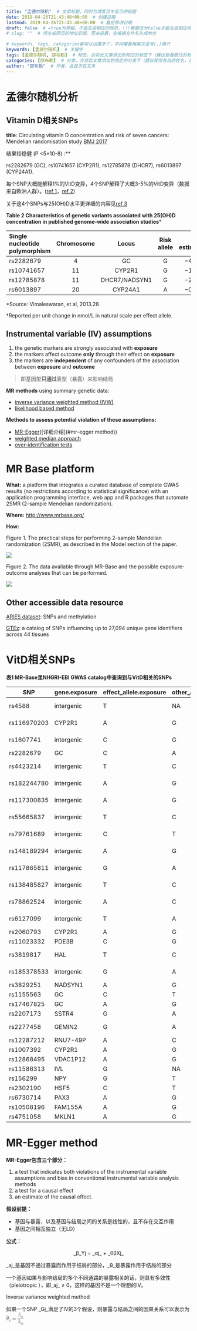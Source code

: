```yaml
---
title: "孟德尔随机"  # 文章标题，同时为博客页中显示的标题
date: 2019-04-26T21:43:48+08:00  # 创建日期
lastmod: 2019-04-26T21:43:48+08:00  # 最后修改日期
draft: false  # =true为草稿，不会生成相应的网页，!!!需要改为false才能生成相应网页!!!
# slug: ""  # 所生成网页的地址后缀，若未设置，会根据文件名生成地址

# keywords, tags, categories都可以设置多个，中间需要用英文逗号(,)隔开
keywords: [孟德尔随机]  # 关键字
tags: [孟德尔随机, 邵布勒]  # 标签，会将此文章添加到相应的标签下（建议查看既往的标签，防止相同含义的不同标签）
categories: [邵布勒]  # 分类，会将此文章添加到指定的分类下（建议使用各自的姓名，且只设置一个分类）
author: "邵布勒"  # 作者，会显示在文末
---
```

# 孟德尔随机分析

## Vitamin D相关SNPs

**title**: Circulating vitamin D concentration and risk of seven cancers: Mendelian randomisation study [BMJ 2017](https://www.bmj.com/content/359/bmj.j4761)

结果较稳健 (P <5×10-8) :** 

rs2282679 (GC), rs10741657 (CYP2R1), rs12785878 (DHCR7), rs6013897 (CYP24A1). 

每个SNP大概能解释1%的VitD变异，4个SNP解释了大概3-5%的VitD变异（数据来自欧洲人群）。([ref 1](http://dx.doi.org/10.1093/hmg/ddq155)，[ref 2](http://dx.doi.org/10.1016/S0140-6736(10)60588-0))

关于这4个SNPs与25(OH)D水平更详细的内容见[ref 3](http://dx.doi.org/10.1371/journal.pmed.1001383)

**Table 2 Characteristics of genetic variants associated with 25(OH)D concentration in published genome-wide association studies***

| Single nucleotide polymorphism | Chromosome |     Locus     | Risk allele | β estimate† |   P value   |
| :----------------------------- | :--------: | :-----------: | :---------: | :---------: | :---------: |
| rs2282679                      |     4      |      GC       |      G      |    −4.67    | <3.4×10−302 |
| rs10741657                     |     11     |    CYP2R1     |      G      |    −1.72    |  6.5×10−81  |
| rs12785878                     |     11     | DHCR7/NADSYN1 |      G      |    −2.11    | 6.4×10−129  |
| rs6013897                      |     20     |    CYP24A1    |      A      |    −0.98    |  3.4×10−17  |

*Source: Vimaleswaran, et al, 2013.28

†Reported per unit change in nmol/L in natural scale per effect allele.

## **Instrumental variable (IV) assumptions**

1. the genetic markers are strongly associated with **exposure**
2. the markers affect outcome **only** through their effect on **exposure** 
3. the markers are **independent** of any confounders of the association between **exposure** and **outcome**

> 即基因型**只通过**表型（暴露）来影响结局

**MR methods** using summary genetic data:

- [inverse variance weighted method (IVW)](http://www.ncbi.nlm.nih.gov/pubmed/?term=24114802)
- [likelihood based method](http://www.ncbi.nlm.nih.gov/pubmed/?term=22479202)

**Methods to assess potential violation of these assumptions:**

- [MR-Egger](http://www.ncbi.nlm.nih.gov/pubmed/?term=26050253)([详细介绍](#mr-egger method))
- [weighted median approach](http://www.ncbi.nlm.nih.gov/pubmed/?term=27061298)
- [over-identification tests](http://www.ncbi.nlm.nih.gov/pubmed/?term=22247045)

# MR Base platform

**What:** a platform that integrates a curated database of complete GWAS results (no restrictions according to statistical significance) with an application programming interface, web app and R packages that automate 2SMR (2-sample Mendelian randomization).

**Where:** http://www.mrbase.org/

**How:**

Figure 1. The practical steps for performing 2-sample Mendelian randomization (2SMR), as described in the Model section of the paper.

![](https://iiif.elifesciences.org/lax:34408%2Felife-34408-fig2-v1.tif/full/1500,/0/default.jpg)



Figure 2. The data available through MR-Base and the possible exposure-outcome analyses that can be performed.

![](https://iiif.elifesciences.org/lax:34408%2Felife-34408-fig3-v1.tif/full/full/0/default.jpg)



## Other accessible data resource

[ARIES dataset](http://mqtldb.org/): SNPs and methylation

[GTEx](https://www.gtexportal.org/home/): a catalog of SNPs influencing up to 27,094 unique gene identifiers across 44 tissues

# VitD相关SNPs

**表1 MR-Base里NHGRI-EBI GWAS catalog中查询到与VitD相关的SNPs**

| SNP         | gene.exposure | effect_allele.exposure | other_allele.exposure | beta.exposure | se.exposure | pval.exposure | units.exposure  | eaf.exposure | units.exposure_dat |
| ----------- | ------------- | ---------------------- | --------------------- | ------------- | ----------- | ------------- | --------------- | ------------ | ------------------ |
| rs4588      | intergenic    | T                      | NA                    | -0.25         | 0.0102041   | 1.00E-200     | nmol/L decrease | 0.283        | nmol/L decrease    |
| rs116970203 | CYP2R1        | A                      | G                     | -0.43         | 0.0204082   | 2.00E-90      | nmol/L decrease | 0.025        | nmol/L decrease    |
| rs1607741   | intergenic    | C                      | G                     | 0.12          | 0.0102041   | 1.00E-58      | nmol/L increase | 0.684        | nmol/L increase    |
| rs2282679   | GC            | C                      | A                     | -0.38         | 0.0306122   | 2.00E-49      | unit decrease   | 0.26         | unit decrease      |
| rs4423214   | intergenic    | T                      | C                     | 0.1           | 0.0102041   | 1.00E-40      | nmol/L increase | 0.697        | nmol/L increase    |
| rs182244780 | intergenic    | A                      | G                     | -0.39         | 0.0306122   | 7.00E-33      | nmol/L decrease | 0.013        | nmol/L decrease    |
| rs117300835 | intergenic    | A                      | G                     | -0.36         | 0.0306122   | 3.00E-32      | nmol/L decrease | 0.015        | nmol/L decrease    |
| rs55665837  | intergenic    | T                      | C                     | -0.08         | 0.0102041   | 8.00E-31      | nmol/L decrease | 0.373        | nmol/L decrease    |
| rs79761689  | intergenic    | C                      | T                     | -0.19         | 0.0204082   | 3.00E-30      | nmol/L decrease | 0.049        | nmol/L decrease    |
| rs148189294 | intergenic    | A                      | G                     | -0.22         | 0.0204082   | 2.00E-28      | nmol/L decrease | 0.038        | nmol/L decrease    |
| rs117865811 | intergenic    | G                      | A                     | -0.35         | 0.0306122   | 2.00E-27      | nmol/L decrease | 0.013        | nmol/L decrease    |
| rs138485827 | intergenic    | T                      | C                     | -0.13         | 0.0102041   | 2.00E-21      | nmol/L decrease | 0.072        | nmol/L decrease    |
| rs78862524  | intergenic    | A                      | C                     | -0.16         | 0.0204082   | 5.00E-20      | nmol/L decrease | 0.053        | nmol/L decrease    |
| rs6127099   | intergenic    | T                      | A                     | -0.06         | 0.0102041   | 2.00E-17      | nmol/L decrease | 0.288        | nmol/L decrease    |
| rs2060793   | CYP2R1        | A                      | G                     | 0.25          | 0.0510204   | 3.00E-17      | unit increase   | 0.41         | unit increase      |
| rs11023332  | PDE3B         | C                      | G                     | 0.94          | 0.0102041   | 2.00E-10      | unit increase   | 0.42         | unit increase      |
| rs3819817   | HAL           | T                      | C                     | 0.04          | 0.0102041   | 3.00E-10      | nmol/L increase | 0.21         | nmol/L increase    |
| rs185378533 | intergenic    | G                      | A                     | 0.07          | 0.0102041   | 2.00E-09      | nmol/L increase | 0.461        | nmol/L increase    |
| rs3829251   | NADSYN1       | A                      | G                     | -0.18         | 0.0306122   | 3.00E-09      | unit decrease   | 0.19         | unit decrease      |
| rs1155563   | GC            | C                      | T                     | 0.94          | 0.0102041   | 4.00E-09      | unit increase   | 0.28         | unit increase      |
| rs17467825  | GC            | A                      | G                     | 1.07          | 0.0102041   | 4.00E-09      | unit increase   | 0.7          | unit increase      |
| rs2207173   | SSTR4         | G                      | A                     | -0.13         | 0.0229592   | 4.00E-09      | unit decrease   | 0.29         | unit decrease      |
| rs2277458   | GEMIN2        | G                      | A                     | -0.05         | 0.0102041   | 6.00E-09      | nmol/L decrease | 0.786        | nmol/L decrease    |
| rs12287212  | RNU7-49P      | A                      | C                     | 0.94          | 0.0102041   | 2.00E-08      | unit increase   | 0.35         | unit increase      |
| rs1007392   | CYP2R1        | A                      | G                     | 1.06          | 0.0102041   | 4.00E-08      | unit increase   | 0.59         | unit increase      |
| rs12868495  | VDAC1P12      | A                      | G                     | 1.22          | 0.0484694   | 6.00E-07      | unit increase   | 0.03         | unit increase      |
| rs11586313  | IVL           | G                      | NA                    | 0.09          | 0.0204082   | 1.00E-06      | unit increase   | 0.55         | unit increase      |
| rs156299    | NPY           | G                      | T                     | 0.95          | 0.0102041   | 1.00E-06      | unit increase   | 0.43         | unit increase      |
| rs2302190   | HSF5          | C                      | T                     | 0.94          | 0.0102041   | 1.00E-06      | unit increase   | 0.2          | unit increase      |
| rs6730714   | PAX3          | A                      | G                     | 1.18          | 0.0408163   | 1.00E-06      | unit increase   | 0.04         | unit increase      |
| rs10508196  | FAM155A       | A                      | G                     | 1.08          | 0.0178571   | 2.00E-06      | unit increase   | 0.11         | unit increase      |
| rs4751058   | MKLN1         | A                      | G                     | 1.06          | 0.0127551   | 5.00E-06      | unit increase   | 0.16         | unit increase      |

# MR-Egger method

**MR-Egger包含三个部分：**

1. a test that indicates both violations of the instrumental variable assumptions and bias in conventional instrumental variable analysis methods
2. a test for a causal effect
3. an estimate of the causal effect. 

**假设前提：**

- 基因与暴露，以及基因与结局之间的关系是线性的，且不存在交互作用
- 基因之间相互独立（无LD）

**公式：**

<div align=center>_β_Yj = _αj_ + _θβXj_</div>

_aj_是基因不通过暴露而作用于结局的部分，_θ_是暴露作用于结局的部分

一个基因如果与影响结局的多个不同通路的暴露相关的话，则具有多效性（pleiotropic ），即_aj_ ≠ 0，这样的基因不是一个理想的IV。

Inverse variance weighted method

如果一个SNP _Gj_满足了IV的3个假设，则暴露与结局之间的因果关系可以表示为<math xmlns:mml="http://www.w3.org/1998/Math/MathML" id="M26" overflow="scroll"><mrow><msub><mover accent="true"><mi mathvariant="italic">θ</mi><mo stretchy="false">^</mo></mover><mi>j</mi></msub><mo>=</mo><mfrac><msub><mover accent="true"><mi mathvariant="italic">β</mi><mo stretchy="false">^</mo></mover><mrow><mi>Y</mi><mi>j</mi></mrow></msub><msub><mover accent="true"><mi mathvariant="italic">β</mi><mo stretchy="false">^</mo></mover><mrow><mi>X</mi><mi>j</mi></mrow></msub></mfrac></mrow></math>

